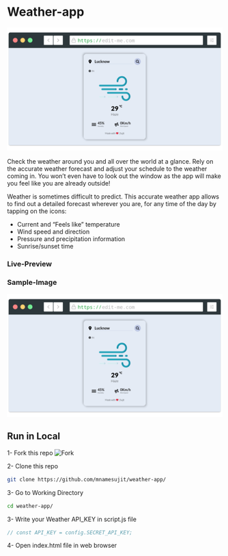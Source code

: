 # Weather-app
<img src= "img/screenshot-rocks.png" width="800" />


Check the weather around you and all over the world at a glance.
Rely on the accurate weather forecast and adjust your schedule to the weather coming in. You won’t even have to look out the window as the app will make you feel like you are already outside!

Weather is sometimes difficult to predict. This accurate weather app allows to find out a detailed forecast wherever you are, for any time of the day by tapping on the icons:
- Current and “Feels like” temperature
- Wind speed and direction
- Pressure and precipitation information 
- Sunrise/sunset time

### Live-Preview
<!-- [Click Here to View Live Preview](https:// mnamesujit.github.io/weather-app/) -->

### Sample-Image
<img src= "img/screenshot-rocks.png" width="800" />


Run in Local
----------
1- Fork this repo
![Fork](https://github.com/mnamesujit/weather-app/)

2- Clone this repo

```sh
git clone https://github.com/mnamesujit/weather-app/
```
3- Go to Working Directory
```sh
cd weather-app/
```
3- Write your Weather API_KEY in script.js file
```js
// const API_KEY = config.SECRET_API_KEY;
```

4- Open index.html file in web browser
